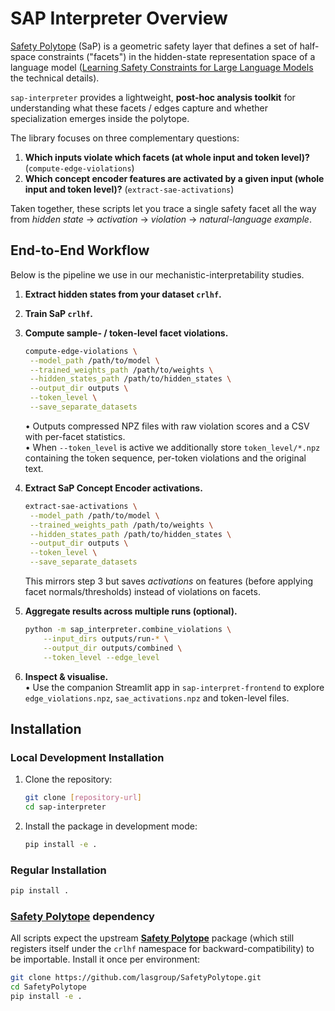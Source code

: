 # SAP Interpreter Overview

[Safety Polytope](https://github.com/lasgroup/SafetyPolytope/tree/main) (SaP) is a geometric safety layer that defines a set of half-space constraints ("facets") in the hidden-state representation space of a language model ([Learning Safety Constraints for Large Language Models](https://arxiv.org/abs/2505.24445) the technical details).  

`sap-interpreter` provides a lightweight, **post-hoc analysis toolkit** for understanding what these facets / edges capture and whether specialization emerges inside the polytope.

The library focuses on three complementary questions:

1. **Which inputs violate which facets (at whole input and token level)?**  (`compute-edge-violations`)
2. **Which concept encoder features are activated by a given input (whole input and token level)?**  (`extract-sae-activations`)

Taken together, these scripts let you trace a single safety facet all the way from *hidden state* → *activation* → *violation* → *natural-language example*.

## End-to-End Workflow

Below is the pipeline we use in our mechanistic-interpretability studies.

1. **Extract hidden states from your dataset `crlhf`.**  

2. **Train SaP `crlhf`.**  

3. **Compute sample- / token-level facet violations.**  
   ```bash
   compute-edge-violations \
    --model_path /path/to/model \
    --trained_weights_path /path/to/weights \
    --hidden_states_path /path/to/hidden_states \
    --output_dir outputs \
    --token_level \
    --save_separate_datasets
   ```
   • Outputs compressed NPZ files with raw violation scores and a CSV with per-facet statistics.  
   • When `--token_level` is active we additionally store `token_level/*.npz` containing the token sequence, per-token violations and the original text.

4. **Extract SaP Concept Encoder activations.**  
   ```bash
   extract-sae-activations \
    --model_path /path/to/model \
    --trained_weights_path /path/to/weights \
    --hidden_states_path /path/to/hidden_states \
    --output_dir outputs \
    --token_level \
    --save_separate_datasets
   ```
   This mirrors step 3 but saves *activations* on features (before applying facet normals/thresholds) instead of violations on facets.

5. **Aggregate results across multiple runs (optional).**  
   ```bash
   python -m sap_interpreter.combine_violations \
       --input_dirs outputs/run-* \
       --output_dir outputs/combined \
       --token_level --edge_level
   ```

6. **Inspect & visualise.**  
   • Use the companion Streamlit app in `sap-interpret-frontend` to explore `edge_violations.npz`, `sae_activations.npz` and token-level files.


## Installation

### Local Development Installation

1. Clone the repository:
   ```bash
   git clone [repository-url]
   cd sap-interpreter
   ```

2. Install the package in development mode:
   ```bash
   pip install -e .
   ```

### Regular Installation

```bash
pip install .
```

### [Safety Polytope](https://github.com/lasgroup/SafetyPolytope) dependency

All scripts expect the upstream **[Safety Polytope](https://github.com/lasgroup/SafetyPolytope/tree/main)** package (which still registers itself under the `crlhf` namespace for backward-compatibility) to be importable. Install it once per environment:

```bash
git clone https://github.com/lasgroup/SafetyPolytope.git
cd SafetyPolytope
pip install -e .
```